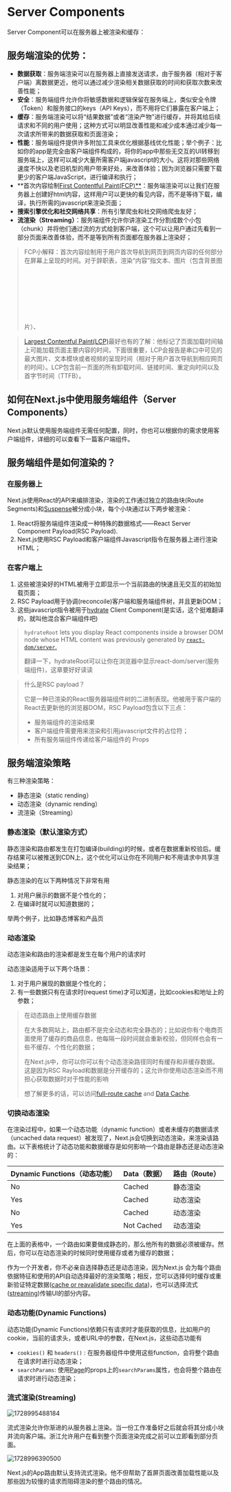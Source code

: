 # Server Components

Server Component可以在服务器上被渲染和缓存：

## 服务端渲染的优势：

- **数据获取**：服务端渲染可以在服务器上直接发送请求，由于服务器（相对于客户端）离数据更近，他可以通过减少渲染相关数据获取的时间和获取次数来改善性能；
- **安全**：服务端组件允许你将敏感数据和逻辑保留在服务端上，类似安全令牌（Token）和服务接口的keys（API Keys），而不用将它们暴露在客户端上；
- **缓存**：服务端渲染可以将“结果数据”或者“渲染产物”进行缓存，并将其给后续请求和不同的用户使用；这种方式可以明显改善性能和减少成本通过减少每一次请求所带来的数据获取和页面渲染；
- **性能**：服务端组件提供许多附加工具来优化根据基线优化性能；举个例子：比如你的app是完全由客户端组件构成的，将你的app中那些无交互的UI转移到服务端上，这样可以减少大量所需客户端javascript的大小。这将对那些网络速度不快以及老旧机型的用户带来好处，来改善体验；因为浏览器只需要下载更少的客户端JavaScript，进行编译和执行；
- **首次内容绘制[First Contentful Paint(FCP)**](https://web.dev/articles/fcp?hl=zh-cn)：服务端渲染可以让我们在服务器上创建好html内容，这样用户可以更快的看见内容，而不是等待下载，编译，执行所需的javascript来渲染页面；
- **搜索引擎优化和社交网络共享**：所有引擎爬虫和社交网络爬虫友好；
- **流渲染（Streaming）**：服务端组件允许你讲渲染工作分割成数个小包（chunk）并将他们通过流的方式给到客户端，这个可以让用户通过先看到一部分页面来改善体验，而不是等到所有页面都在服务器上渲染好；

> FCP小解释：首次内容绘制用于用户首次导航到网页到网页内容的任何部分在屏幕上呈现的时间。对于辞职表，渲染“内容”指文本、图片（包含背景图片）、<SVG> SVG元素或者非白色的Canvas元素。

> [Largest Contentful Paint(LCP)](https://web.dev/articles/lcp?hl=zh-cn)最好也有的了解：他标记了页面加载时间轴上可能加载页面主要内容的时间，下面很重要，LCP会报告是串口中可见的最大图片、文本模块或者视频的呈现时间（相对于用户首次导航到相应网页的时间）。LCP包含前一页面的所有卸载时间、链接时间、重定向时间以及首字节时间（TTFB）。

## 如何在Next.js中使用服务端组件（Server Components）

Next.js默认使用服务端组件无需任何配置，同时，你也可以根据你的需求使用客户端组件，详细的可以查看下一篇客户端组件。

## 服务端组件是如何渲染的？

### 在服务器上

Next.js使用React的API来编排渲染，渲染的工作通过独立的路由块(Route Segments)和[Suspense](https://react.dev/reference/react/Suspense)被分成小块，每个小块通过以下两步被渲染：

1. React将服务端组件渲染成一种特殊的数据格式——React Server Component Payload(RSC Payload).
2. Next.js使用RSC Payload和客户端组件Javascript指令在服务器上进行渲染HTML；

### 在客户端上

1. 这些被渲染好的HTML被用于立即显示一个当前路由的快速且无交互的初始加载页面；
2. RSC Payload用于协调(reconcoile)客户端和服务端组件树，并且更新DOM；
3. 这些javascript指令被用于[hydrate](https://react.dev/reference/react-dom/client/hydrateRoot) Client Component(是实话，这个挺难翻译的，就叫他混合客户端组件吧)

> `hydrateRoot` lets you display React components inside a browser DOM node whose HTML content was previously generated by [`react-dom/server`.](https://react.dev/reference/react-dom/server)
>
> 翻译一下，hydrateRoot可以让你在浏览器中显示react-dom/server(服务端组件)，这章要好好读读

> 什么是RSC payload？
>
> 它是一种已渲染的React服务器端组件树的二进制表现。他被用于客户端的React去更新他的浏览器DOM，RSC Payload包含以下三点：
>
> - 服务端组件的渲染结果
> - 客户端组件需要用来渲染和引用javascript文件的占位符；
> - 所有服务端组件传递给客户端组件的 Props

## 服务端渲染策略

有三种渲染策略：

- 静态渲染（static rending）
- 动态渲染（dynamic rending）
- 流渲染（Streaming）

### 静态渲染（默认渲染方式）

静态渲染和路由都发生在打包编译(building)的时候，或者在数据重新校验后。缓存结果可以被推送到CDN上，这个优化可以让你在不同用户和不用请求中共享渲染结果；

静态渲染的在以下两种情况下非常有用

1. 对用户展示的数据不是个性化的；
2. 在编译时就可以知道数据的；

举两个例子，比如静态博客和产品页

### 动态渲染

动态渲染和路由的渲染都是发生在每个用户的请求时

动态渲染适用于以下两个场景：

1. 对于用户展现的数据是个性化的；
2. 有一些数据只有在请求时(request time)才可以知道，比如cookies和地址上的参数；

> 在动态路由上使用缓存数据
>
> 在大多数网站上，路由都不是完全动态和完全静态的；比如说你有个电商页面使用了缓存的商品信息，他每隔一段时间就会重新校验，但同样也会有一些不缓存、个性化的数据；
>
> 在Next.js中，你可以你可以有个动态渲染路径同时有缓存和非缓存数据。这是因为RSC Rayload和数据是分开缓存的；这允许你使用动态渲染而不用担心获取数据时对于性能的影响
>
> 想了解更多的话，可以访问[full-route cache](https://nextjs.org/docs/app/building-your-application/caching#full-route-cache) and [Data Cache](https://nextjs.org/docs/app/building-your-application/caching#data-cache).

### 切换动态渲染

在渲染过程中，如果一个动态功能（dynamic function）或者未缓存的数据请求（uncached data request）被发现了，Next.js会切换到动态渲染，来渲染该路由。以下表格统计了动态功能和数据缓存是如何影响一个路由是静态还是动态渲染的：


| Dynamic Functions（动态功能） | Data（数据） | 路由（Route） |
| ----------------------------- | ------------ | ------------- |
| No                            | Cached       | 静态渲染      |
| Yes                           | Cached       | 动态渲染      |
| No                            | Cached       | 动态渲染      |
| Yes                           | Not Cached   | 动态渲染      |

在上面的表格中，一个路由如果要做成静态的，那么他所有的数据必须被缓存。然后，你可以在动态渲染的时候同时使用缓存或者为缓存的数据；

作为一个开发者，你不必亲自选择静态还是动态渲染，因为Next.js 会为每个路由依据特征和使用的API自动选择最好的渲染策略；相反，您可以选择何时缓存或重新验证特定数据([cache or reavalidate specific data](https://nextjs.org/docs/app/building-your-application/data-fetching/fetching-caching-and-revalidating))，也可以选择流式([streaming](https://nextjs.org/docs/app/building-your-application/rendering/server-components#streaming))传输UI的部分内容。

### 动态功能(Dynamic Functions)

动态功能(Dynamic Functions)依赖只有请求时才能获取的信息，比如用户的cookie，当前的请求头，或者URL中的参数，在Next.js，这些动态功能有

- `cookies()` 和 `headers()` : 在服务器组件中使用这些function，会将整个路由在请求时进行动态渲染；
- `searchParams`: 使用[Page](https://nextjs.org/docs/app/api-reference/file-conventions/page)的props上的`searchParams`属性，也会将整个路由在请求时进行动态渲染；


### 流式渲染(Streaming)

![1728995488184](images/server_components/1728995488184.png)

流式渲染允许你渐进的从服务器上渲染。当一份工作准备好之后就会将其分成小块并流向客户端。浙江允许用户在看到整个页面渲染完成之前可以立即看到部分页面。

![1728996390500](images/server_components/1728996390500.png)

Next.js的App路由默认支持流式渲染。他不但帮助了首屏页面改善加载性能以及那些因为较慢的请求而阻碍渲染的整个路由的情况。
